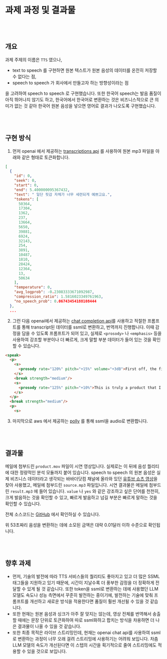 # 과제 과정 및 결과물

<br/><br/>

## 개요

과제 주제의 이름은 `TTS` 였으나,
- text to speech 를 구현하면 원본 텍스트가 원본 음성의 데이터를 온전히 저장할 수 없다는 점,
- speech to speech 가 회사에서 만들고자 하는 방향성이라는 점

을 고려하여 speech to speech 로 구현했습니다. 또한 한국어 speech는 발음 품질이 아직 뛰어나지 않기도 하고, 한국어에서 한국어로 변환하는 것은 비즈니스적으로 큰 의미가 없는 것 같아 한국어 원본 음성을 넣으면 영어로 결과가 나오도록 구현했습니다.

<br/><br/>

## 구현 방식

1. 먼저 openai 에서 제공하는 [transcriptions api](https://platform.openai.com/docs/guides/speech-to-text#transcriptions) 를 사용하여 원본 mp3 파일을 아래와 같은 형태로 토큰화합니다.

```json
[
  {
    "id": 0,
    "seek": 0,
    "start": 0,
    "end": 5.400000095367432,
    "text": " 일단 핏감 자체가 너무 세련되게 예쁘고요.",
    "tokens": [
      50364,
      17304,
      1362,
      237,
      13664,
      5650,
      39881,
      6924,
      32143,
      254,
      3891,
      10487,
      1810,
      28424,
      12364,
      13,
      50634
    ],
    "temperature": 0,
    "avg_logprob": -0.23083333671092987,
    "compression_ratio": 1.5816023349761963,
    "no_speech_prob": 0.06743454188108444
  },
  ...
```

2. 그런 다음 openai에서 제공하는 [chat completion api](https://platform.openai.com/docs/api-reference/chat/create)를 사용하고 적절한 프롬프트를 통해 transcript된 데이터를 ssml로 변환하고, 번역까지 진행합니다. 이때 감정을 담을 수 있도록 프롬프트가 되어 있고, 실제로 `<prosody>` 나 `<emphasis>` 등을 사용하여 강조할 부분이나 더 빠르게, 크게 말할 부분 데이터가 들어 있는 것을 확인할 수 있습니다.

```html
<speak>
  <p>
    <s>
      <prosody rate="120%" pitch="+15%" volume="+3dB">First off, the fit is just so sleek and <emphasis level="strong">gorgeous!</emphasis></prosody>
    </s>
    <break strength="medium"/>
    <s>
      <prosody rate="125%" pitch="+10%">This is truly a product that I believe will be a trendsetter!</prosody>
    </s>
  </p>
  <break strength="medium"/>
  <p>
    <s>
```

3. 마지막으로 aws 에서 제공하는 [polly](https://aws.amazon.com/ko/polly/) 를 통해 ssml을 audio로 변환합니다.

<br/><br/>

## 결과물

메일에 첨부드린 `product.mov` 파일이 시연 영상입니다. 실제로는 이 뒤에 음성 퀄리티에 대한 정량적인 분석 모듈까지 붙어 있습니다.
speech to speech 의 원본 음성은 실제 비즈니스 데이터라고 생각되는 바바더닷컴 채널에 올라와 있던 [유튜브 쇼츠 영상](https://www.youtube.com/watch?v=s5on8Th5yzc&list=PLDyIf-F-OOdClE5OswoJxFXlebmeZKzF-&index=5)을 찾아 사용했고, 메일에 첨부드린 `source.mp3` 파일입니다. 시연 결과물은 메일에 첨부드린 `result.mp3` 에 들어 있습니다. `value` 나 `yes` 와 같은 강조하고 싶은 단어를 천천히, 크게 발음하는 것을 확인할 수 있고, 빠르게 발음하고 넘길 부분은 빠르게 말하는 것을 확인할 수 있습니다.

전체 소스코드는 [GitHub](https://github.com/woohm402/cts-2025-spring-g) 에서 확인하실 수 있습니다.

위 53초짜리 음성을 변환하는 데에 소모된 금액은 대략 0.01달러 이하 수준으로 확인됩니다.

<br/><br/>

## 향후 과제

- 먼저, 기술의 발전에 따라 TTS 서비스들의 퀄리티도 좋아지고 있고 더 많은 SSML 태그들을 지원하고 있기 때문에, 시간이 지날수록 더 풍부한 감정을 더 정확하게 전달할 수 있게 될 것 같습니다. 또한 token을 ssml로 변환하는 데에 사용했던 LLM 모델도 속도나 성능 측면에서 꾸준히 발전하는 중이기에, 발전하는 기술에 맞춰 프롬프트를 개선하고 새로운 방식을 적용한다면 품질이 훨씬 개선될 수 있을 것 같습니다.
- 또한 현재는 원본 음성과 싱크가 아주 잘 맞지는 않는데, 영상 전체를 번역해서 송출할 때에는 문장 단위로 토큰화하여 따로 ssml화하고 합치는 방식을 차용하면 더 나은 결과물이 나올 수 있을 것 같습니다.
- 또한 최종 목적은 라이브 스트리밍인데, 현재는 openai chat api를 사용하여 ssml로 변환하는 과정이 너무 오래 걸려 스트리밍에 사용하기는 어려워 보입니다. 차츰 LLM 모델의 속도가 개선된다면 이 스텝의 시간을 획기적으로 줄여 스트리밍에도 적용할 수 있을 것으로 보입니다.
